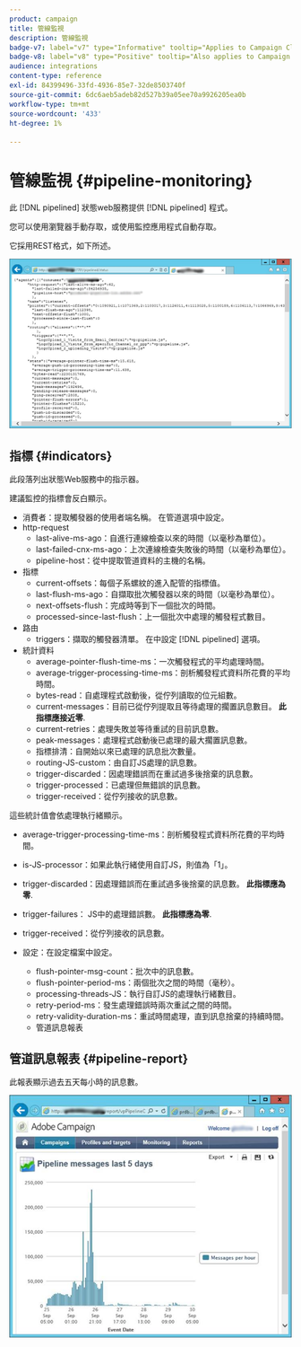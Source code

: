 ```yaml
---
product: campaign
title: 管線監視
description: 管線監視
badge-v7: label="v7" type="Informative" tooltip="Applies to Campaign Classic v7"
badge-v8: label="v8" type="Positive" tooltip="Also applies to Campaign v8"
audience: integrations
content-type: reference
exl-id: 84399496-33fd-4936-85e7-32de8503740f
source-git-commit: 6dc6aeb5adeb82d527b39a05ee70a9926205ea0b
workflow-type: tm+mt
source-wordcount: '433'
ht-degree: 1%

---
```


# 管線監視 {#pipeline-monitoring}



此 [!DNL pipelined] 狀態web服務提供 [!DNL pipelined] 程式。

您可以使用瀏覽器手動存取，或使用監控應用程式自動存取。

它採用REST格式，如下所述。

![](assets/triggers_8.png)

## 指標 {#indicators}

此段落列出狀態Web服務中的指示器。

建議監控的指標會反白顯示。

* 消費者：提取觸發器的使用者端名稱。 在管道選項中設定。
* http-request
   * last-alive-ms-ago：自進行連線檢查以來的時間（以毫秒為單位）。
   * last-failed-cnx-ms-ago：上次連線檢查失敗後的時間（以毫秒為單位）。
   * pipeline-host：從中提取管道資料的主機的名稱。
* 指標
   * current-offsets：每個子系螺紋的進入配管的指標值。
   * last-flush-ms-ago：自擷取批次觸發器以來的時間（以毫秒為單位）。
   * next-offsets-flush：完成時等到下一個批次的時間。
   * processed-since-last-flush：上一個批次中處理的觸發程式數目。
* 路由
   * triggers：擷取的觸發器清單。 在中設定 [!DNL pipelined] 選項。
* 統計資料
   * average-pointer-flush-time-ms：一次觸發程式的平均處理時間。
   * average-trigger-processing-time-ms：剖析觸發程式資料所花費的平均時間。
   * bytes-read：自處理程式啟動後，從佇列讀取的位元組數。
   * current-messages：目前已從佇列提取且等待處理的擱置訊息數目。 **此指標應接近零**.
   * current-retries：處理失敗並等待重試的目前訊息數。
   * peak-messages：處理程式啟動後已處理的最大擱置訊息數。
   * 指標排清：自開始以來已處理的訊息批次數量。
   * routing-JS-custom：由自訂JS處理的訊息數。
   * trigger-discarded：因處理錯誤而在重試過多後捨棄的訊息數。
   * trigger-processed：已處理但無錯誤的訊息數。
   * trigger-received：從佇列接收的訊息數。

這些統計值會依處理執行緒顯示。

* average-trigger-processing-time-ms：剖析觸發程式資料所花費的平均時間。
* is-JS-processor：如果此執行緒使用自訂JS，則值為「1」。
* trigger-discarded：因處理錯誤而在重試過多後捨棄的訊息數。 **此指標應為零**.
* trigger-failures： JS中的處理錯誤數。 **此指標應為零**.
* trigger-received：從佇列接收的訊息數。

* 設定：在設定檔案中設定。
   * flush-pointer-msg-count：批次中的訊息數。
   * flush-pointer-period-ms：兩個批次之間的時間（毫秒）。
   * processing-threads-JS：執行自訂JS的處理執行緒數目。
   * retry-period-ms：發生處理錯誤時兩次重試之間的時間。
   * retry-validity-duration-ms：重試時間處理，直到訊息捨棄的持續時間。
   * 管道訊息報表

## 管道訊息報表 {#pipeline-report}

此報表顯示過去五天每小時的訊息數。

![](assets/triggers_9.png)
